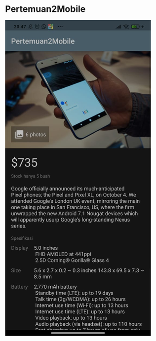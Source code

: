 # Pertemuan2Mobile

![Image of Yaktocat](https://github.com/soffandluffy/Pertemuan2Mobile/blob/style/SS/style.jpeg)
